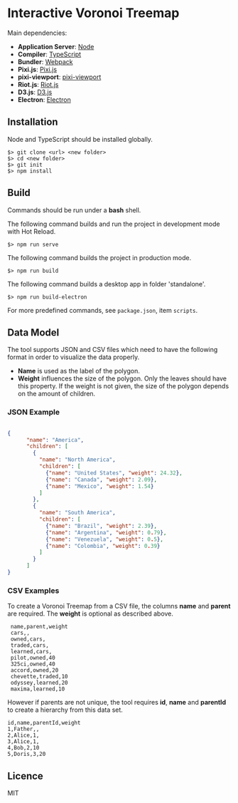 # Interactive Voronoi Treemap #


Main dependencies:

* **Application Server**: [Node](https://nodejs.org/en/)
* **Compiler**: [TypeScript](https://github.com/Microsoft/TypeScript)
* **Bundler**: [Webpack](https://github.com/webpack/webpack)
* **Pixi.js**: [Pixi.js](http://www.pixijs.com/)
* **pixi-viewport**: [pixi-viewport](https://github.com/davidfig/pixi-viewport)
* **Riot.js**: [Riot.js](https://riot.js.org/)
* **D3.js**: [D3.js](https://d3js.org/)
* **Electron**: [Electron](https://www.electronjs.org/)


## Installation ##

Node and TypeScript should be installed globally.

	$> git clone <url> <new folder>
	$> cd <new folder>
	$> git init
	$> npm install


## Build ##

Commands should be run under a **bash** shell.

The following command builds and run the project in development mode with Hot Reload.

	$> npm run serve

The following command builds the project in production mode.

	$> npm run build

The following command builds a desktop app in folder 'standalone'.

  ``
  $> npm run build-electron
  ``

For more predefined commands, see `package.json`, item `scripts`.


## Data Model ##

The tool supports JSON and CSV files which need to have the following format in order to visualize the data properly.

- **Name** is used as the label of the polygon.
- **Weight** influences the size of the polygon. Only the leaves should have this property. If the weight is not given, the size of the polygon depends on the amount of children.

### JSON Example ###


```json 

{
      "name": "America",
      "children": [
        {
          "name": "North America",
          "children": [
            {"name": "United States", "weight": 24.32},
            {"name": "Canada", "weight": 2.09},
            {"name": "Mexico", "weight": 1.54}
          ]
        },
        {
          "name": "South America",
          "children": [
            {"name": "Brazil", "weight": 2.39},
            {"name": "Argentina", "weight": 0.79},
            {"name": "Venezuela", "weight": 0.5},
            {"name": "Colombia", "weight": 0.39}
          ]
        }
      ]
}


```

### CSV Examples ###

To create a Voronoi Treemap from a CSV file, the columns **name** and **parent** are required. The **weight** is optional as described above. 

```
 name,parent,weight
 cars,,
 owned,cars,
 traded,cars,
 learned,cars,
 pilot,owned,40
 325ci,owned,40
 accord,owned,20
 chevette,traded,10
 odyssey,learned,20
 maxima,learned,10
```

However if parents are not unique, the tool requires **id**, **name** and **parentId** to create a hierarchy from this data set.

```
id,name,parentId,weight
1,Father,,
2,Alice,1,
3,Alice,1,
4,Bob,2,10
5,Doris,3,20
```

## Licence ##

MIT
